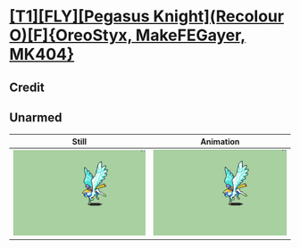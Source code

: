 # [\[T1\]\[FLY\]\[Pegasus Knight\]\(Recolour O\)\[F\]{OreoStyx, MakeFEGayer, MK404}](../)

## Credit


	
## Unarmed

| Still | Animation |
| :---: | :-------: |
| ![Unarmed still](./Unarmed_000.png) | ![Unarmed animation](./Unarmed.gif) |
